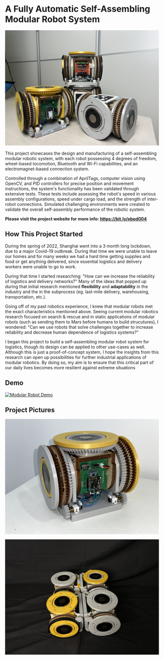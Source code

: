
# A Fully Automatic Self-Assembling Modular Robot System

![Alt text](https://github.com/john02px/modular-robot/blob/main/modular-robot/Project%20Photos/Multi%20Module.JPG?raw=true)

 This project showcases the design and manufacturing of a self-assembling modular robotic system, with each robot possessing 4 degrees of freedom, wheel-based locomotion, Bluetooth and Wi-Fi capabilities, and an electromagnet-based connection system.

Controlled through a combination of AprilTags, computer vision using OpenCV, and PID controllers for precise position and movement instructions, the system's functionality has been validated through extensive tests. These tests include assessing the robot's speed in various assembly configurations, speed under cargo load, and the strength of inter-robot connections. Simulated challenging environments were created to validate the overall self-assembly performance of the robotic system.

**Please visit the project website for more info: https://bit.ly/ebed004**



## How This Project Started

During the spring of 2022, Shanghai went into a 3 month long lockdown, due to a major Covid-19 outbreak. During that time we were unable to leave our homes and for many weeks we had a hard time getting supplies and food or get anything delivered, since essential logistics and delivery workers were unable to go to work. 

During that time I started researching: "How can we increase the reliability of logistics and delivery networks?" Many of the ideas that popped up during that initial research mentioned **flexibility** and **adaptability** in the industry and the in the subprocess (eg. last-mile delivery, warehousing, transportation, etc.).

Going off of my past robotics experience, I knew that modular robots met the exact characteristics mentioned above. Seeing current modular robotics research focused on search & rescue and in static applications of modular robots (such as sending them to Mars before humans to build strucutures), I wondered: "Can we use robots that solve challenges together to increase reliability and decrease human dependence of logistics systems?”

I began this project to build a self-assembling modular robot system for logistics, though its design can be applied to other use-cases as well. Although this is just a proof-of-concept system, I hope the insights from this research can open up possibilities for further industrial applications of modular robotics. By doing so, my aim is to ensure that this critical part of our daily lives becomes more resilient against extreme situations
## Demo
[![Modular Robot Demo](http://img.youtube.com/vi/8HDp2pXij3Y/0.jpg)](http://www.youtube.com/watch?v=8HDp2pXij3Y "Modular Robot Demo")

## Project Pictures

![Alt text](https://raw.githubusercontent.com/john02px/modular-robot/main/modular-robot/Project%20Photos/Single%20Module.JPG)

![Alt text](https://raw.githubusercontent.com/john02px/modular-robot/main/modular-robot/Project%20Photos/Assembled%20Modules.JPG)

